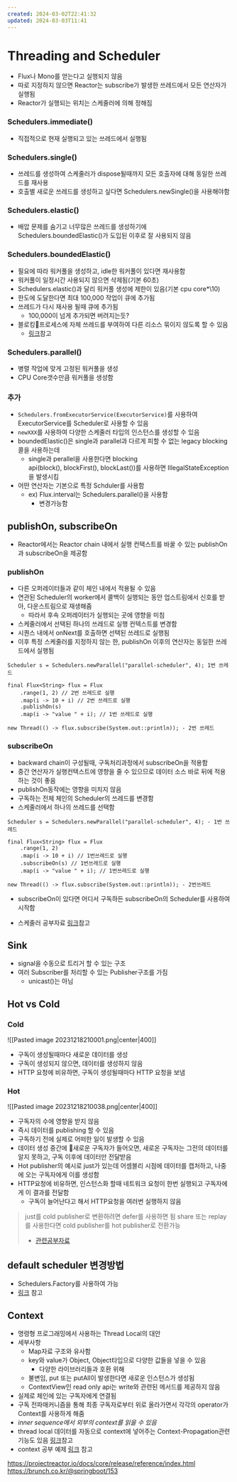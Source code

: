 ```yaml
---
created: 2024-03-02T22:41:32
updated: 2024-03-03T11:41
---
```

# Threading and Scheduler
- Flux나 Mono를 얻는다고 실행되지 않음
- 따로 지정하지 않으면 Reactor는 subscribe가 발생한 쓰레드에서 모든 연산자가 실행됨
- Reactor가 실행되는 위치는 스케줄러에 의해 정해짐
### Schedulers.immediate()
- 직접적으로 현재 실행되고 있는 쓰레드에서 실행됨
### Schedulers.single()
- 쓰레드를 생성하여 스케줄러가 dispose될때까지 모든 호출자에 대해 동일한 쓰레드를 재사용
- 호출별 새로운 쓰레드를 생성하고 싶다면 Schedulers.newSingle()을 사용해야함
### Schedulers.elastic()
- 배압 문제를 숨기고 너무많은 쓰레드를 생성하기에 Schedulers.boundedElastic()가 도입된 이후로 잘 사용되지 않음
### Schedulers.boundedElastic()
- 필요에 따라 워커풀을 생성하고, idle한 워커풀이 있다면 재사용함
- 워커풀이 일정시간 사용되지 않으면 삭제됨(기본 60초)
- Schedulers.elastic()과 달리 워커풀 생성에 제한이 있음(기본 cpu core*\10)
- 한도에 도달한다면 최대 100,000 작업이 큐에 추가됨
- 쓰레드가 다시 재사용 될때 큐에 추가됨
	- 100,000이 넘게 추가되면 버려지는듯?
- 블로킹프로세스에 자체 쓰레드를 부여하여 다른 리소스 묶이지 않도록 할 수 있음
	- [링크](https://projectreactor.io/docs/core/release/reference/#faq.wrap-blocking)참고
### Schedulers.parallel()
- 병렬 작업에 맞게 고정된 워커풀을 생성
- CPU Core갯수만큼 워커풀을 생성함
### 추가
- `Schedulers.fromExecutorService(ExecutorService)`를 사용하여 ExecutorService를 Scheduler로 사용할 수 있음
- `newXXX`를 사용하여 다양한 스케줄러 타입의 인스턴스를 생성할 수 있음
- boundedElastic()은 single과 parallel과 다르게 피할 수 없는 legacy blocking콜을 사용하는데 
	- single과 perallel을 사용한다면 blocking api(block(), blockFirst(), blockLast())를 사용하면 IllegalStateException을 발생시킴
- 어떤 연산자는 기본으로 특정 Schduler를 사용함
	- ex) Flux.interval는 Schedulers.parallel()을 사용함
		- 변경가능함

## publishOn, subscribeOn
- Reactor에서는 Reactor chain 내에서 실행 컨택스트를 바꿀 수 있는 publishOn과 subscribeOn을 제공함
### publishOn
- 다른 오퍼레이터들과 같이 체인 내에서 적용될 수 있음
- 연관된 Scheduler의 worker에서 콜백이 실행되는 동안 업스트림에서 신호를 받아, 다운스트림으로 재생해줌
	- 따라서 후속 오퍼레이터가 실행되는 곳에 영향을 미침
- 스케줄러에서 선택된 하나의 쓰레드로 실행 컨텍스트를 변경함
- 시퀀스 내에서 onNext를 호출하면 선택된 쓰레드로 실행됨
- 이후 특정 스케줄러를 지정하지 않는 한, publishOn 이후의 연산자는 동일한 쓰레드에서 실행됨

```
Scheduler s = Schedulers.newParallel("parallel-scheduler", 4); 1번 쓰레드

final Flux<String> flux = Flux 
	.range(1, 2) // 2번 쓰레드로 실행
	.map(i -> 10 + i) // 2번 쓰레드로 실행 
	.publishOn(s) 
	.map(i -> "value " + i); // 1번 쓰레드로 실행
	
new Thread(() -> flux.subscribe(System.out::println)); - 2번 쓰레드
```

### subscribeOn
- backward chain이 구성될때, 구독처리과정에서 subscribeOn을 적용함
- 중간 연산자가 실행컨택스트에 영향을 줄 수 있으므로 데이터 소스 바로 뒤에 적용하는 것이 좋음
- publishOn동작에는 영향을 미치지 않음
- 구독하는 전체 체인의 Scheduler의 쓰레드를 변경함
- 스케줄러에서 하나의 쓰레드를 선택함
```
Scheduler s = Schedulers.newParallel("parallel-scheduler", 4); - 1번 쓰레드

final Flux<String> flux = Flux 
	.range(1, 2) 
	.map(i -> 10 + i) // 1번쓰레드로 실행
	.subscribeOn(s) // 1번쓰레드로 실행
	.map(i -> "value " + i); // 1번쓰레드로 실행

new Thread(() -> flux.subscribe(System.out::println)); - 2번쓰레드
```
- subscribeOn이 있다면 어디서 구독하든 subscribeOn의 Scheduler를 사용하여 시작함

- 스케줄러 공부자료 [링크](https://wiki.terzeron.com/Programming/Java/Reactor_Flux%EC%9D%98_publishOn_subscribeOn%EC%9D%84_%EC%9D%B4%EC%9A%A9%ED%95%9C_%EC%8A%A4%EC%BC%80%EC%A5%B4%EB%A7%81)참고
## Sink
- signal을 수동으로 트리거 할 수 있는 구조
- 여러 Subscriber를 처리할 수 있는 Publisher구조를 가짐
	- unicast()는 아님

## Hot vs Cold
### Cold
![[Pasted image 20231218210001.png|center|400]]
- 구독이 생성될때마다 새로운 데이터를 생성
- 구독이 생성되지 않으면, 데이터를 생성하지 않음
- HTTP 요청에 비유하면, 구독이 생성될때마다 HTTP 요청을 보냄

### Hot
![[Pasted image 20231218210038.png|center|400]]
- 구독자의 수에 영향을 받지 않음
- 즉시 데이터를 publishing 할 수 있음
- 구독하기 전에 실제로 어떠한 일이 발생할 수 있음
- 데이터 생성 중간에 새로운 구독자가 들어오면, 새로온 구독자는 그전의 데이터를 알지 못하고, 구독 이후에 데이터만 전달받음
- Hot publisher의 예시로 just가 있는데 어셈블리 시점에 데이터를 캡처하고, 나중에 오는 구독자에게 이를 생성함
- HTTP요청에 비유하면, 인스턴스화 할때 네트워크 요청이 한번 실행되고 구독자에게 이 결과를 전달함
	- 구독이 늘어난다고 해서 HTTP요청을 여러번 실행하지 않음

> just를 cold publisher로 변환하려면 defer를 사용하면 됨
> share 또는 replay를 사용한다면 cold publisher를 hot publisher로 전환가능
> - [관련공부자료](https://binux.tistory.com/135)
 

## default scheduler 변경방법
- Schedulers.Factory를 사용하여 가능
- [링크](https://projectreactor.io/docs/core/release/reference/#scheduler-factory) 참고


## Context
- 명령형 프로그래밍에서 사용하는 Thread Local의 대안
- 세부사항
	- Map자료 구조와 유사함
	- key와 value가 Object, Object타입으로 다양한 값들을 넣을 수 있음
		- 다양한 라이브러리들과 호환 위해
	- 불변임, put 또는 putAll이 발생한다면 새로운 인스턴스가 생성됨
	- ContextView인 read only api는 write와 관련된 메서드를 제공하지 않음
- 실제로 체인에 있는 구독자에게 연결됨
- 구독 전파매커니즘을 통해 최종 구독자로부터 위로 올라가면서 각각의 operator가 Context를 사용하게 해줌
- *inner sequence에서 외부의 context를 읽을 수 있음*
- thread local 데이터를 자동으로 context에 넣어주는 Context-Propagation관련 기능도 있음 [링크](https://projectreactor.io/docs/core/release/reference/#context.propagation)참고
- context 공부 예제 [링크](https://devfunny.tistory.com/916) 참고


https://projectreactor.io/docs/core/release/reference/index.html
https://brunch.co.kr/@springboot/153
